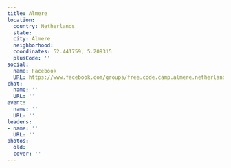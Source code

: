 ```yaml
---
title: Almere
location:
  country: Netherlands
  state: 
  city: Almere
  neighborhood: 
  coordinates: 52.441759, 5.209315
  plusCode: ''
social:
  name: Facebook
  URL: https://www.facebook.com/groups/free.code.camp.almere.netherlands
chat:
  name: ''
  URL: ''
event:
  name: ''
  URL: ''
leaders:
- name: ''
  URL: ''
photos:
  old: 
  cover: ''
---
```

